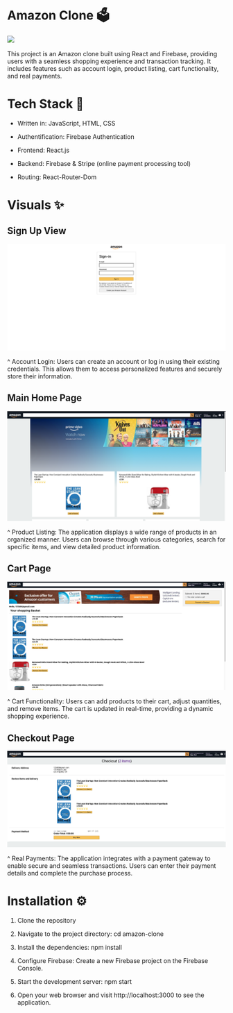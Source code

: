 <h1>Amazon Clone 🗳</h1>
<img src="https://media.tenor.com/i3WyuxE4CQYAAAAC/amazon-corgi.gif">

This project is an Amazon clone built using React and Firebase, providing users with a seamless shopping experience and transaction tracking. It includes features such as account login, product listing, cart functionality, and real payments.

<h1>Tech Stack 💼</h1>

- Written in: JavaScript, HTML, CSS

- Authentification: Firebase Authentication
  
- Frontend: React.js
  
- Backend: Firebase & Stripe (online payment processing tool)
  
- Routing: React-Router-Dom

<h1>Visuals ✨</h1>
<h2>Sign Up View</h2>
<img src="/Sign In Page.png" alt="Sign In Page Screenshot">

^ Account Login: Users can create an account or log in using their existing credentials. This allows them to access personalized features and securely store their information.

<h2>Main Home Page</h2>
<img src="/Main Home Page.png" alt="Main Home Page Screenshot">

^ Product Listing: The application displays a wide range of products in an organized manner. Users can browse through various categories, search for specific items, and view detailed product information.

<h2>Cart Page</h2>
<img src="/Cart Page.png" alt="Cart Page Screenshot">

^ Cart Functionality: Users can add products to their cart, adjust quantities, and remove items. The cart is updated in real-time, providing a dynamic shopping experience.

<h2>Checkout Page</h2>
<img src="/Checkout Page.png" alt="Checkout Page Screenshot">

^ Real Payments: The application integrates with a payment gateway to enable secure and seamless transactions. Users can enter their payment details and complete the purchase process.


<h1>Installation ⚙️ </h1>

1) Clone the repository

2) Navigate to the project directory: cd amazon-clone

3) Install the dependencies: npm install

4) Configure Firebase: Create a new Firebase project on the Firebase Console.

5) Start the development server: npm start

6) Open your web browser and visit http://localhost:3000 to see the application.


